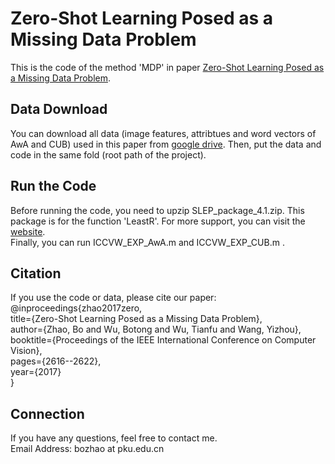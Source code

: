 # Zero-Shot Learning Posed as a Missing Data Problem

This is the code of the method 'MDP' in paper [Zero-Shot Learning Posed as a Missing Data Problem](http://openaccess.thecvf.com/content_ICCV_2017_workshops/papers/w38/Zhao_Zero-Shot_Learning_Posed_ICCV_2017_paper.pdf). 

## Data Download
You can download all data (image features, attribtues and word vectors of AwA and CUB) used in this paper 
from [google drive](https://drive.google.com/open?id=18YYOi5FxiBJ5TYLfOkzO3HGw_w-EveyY). 
Then, put the data and code in the same fold (root path of the project).

## Run the Code
Before running the code, you need to upzip SLEP_package_4.1.zip. 
This package is for the function 'LeastR'. 
For more support, you can visit the [website](http://www.yelab.net/software/SLEP/). <br>
Finally, you can run ICCVW_EXP_AwA.m and ICCVW_EXP_CUB.m . 

## Citation
If you use the code or data, please cite our paper:<br>
@inproceedings{zhao2017zero,<br>
   title={Zero-Shot Learning Posed as a Missing Data Problem},<br>
   author={Zhao, Bo and Wu, Botong and Wu, Tianfu and Wang, Yizhou},<br>
   booktitle={Proceedings of the IEEE International Conference on Computer Vision},<br>
   pages={2616--2622},<br>
   year={2017}<br>
}

## Connection
If you have any questions, feel free to contact me.<br>
Email Address: bozhao  at  pku.edu.cn
